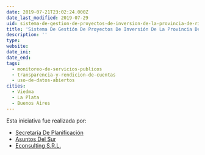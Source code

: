 ```yaml
---
date: 2019-07-21T23:02:24.000Z
date_last_modified: 2019-07-29
uid: sistema-de-gestion-de-proyectos-de-inversion-de-la-provincia-de-rio-negro
title: 'Sistema De Gestión De Proyectos De Inversión De La Provincia De Río Negro'
description: ''
type: 
website: 
date_ini: 
date_end: 
tags:
  - monitoreo-de-servicios-publicos
  - transparencia-y-rendicion-de-cuentas
  - uso-de-datos-abiertos
cities: 
  - Viedma
  - La Plata
  - Buenos Aires
---
```


Esta iniciativa fue realizada por:

- [Secretaría De Planificación](/organizaciones/secretaria-de-planificacion)
- [Asuntos Del Sur](/organizaciones/asuntos-del-sur)
- [Econsulting S.R.L.](/organizaciones/econsulting-s-r-l)
